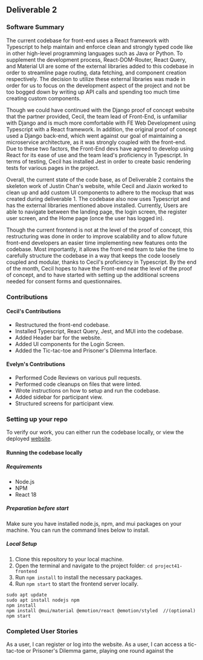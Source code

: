 ## Deliverable 2

### Software Summary

The current codebase for front-end uses a React framework with Typescript to help maintain and enforce clean and strongly typed code like in other high-level programming languages such as Java or Python. To supplement the development process, React-DOM-Router, React Query, and Material UI are some of the external libraries added to this codebase in order to streamline page routing, data fetching, and component creation respectively. The decision to utilize these external libraries was made in order for us to focus on the development aspect of the project and not be too bogged down by writing up API calls and spending too much time creating custom components.

Though we could have continued with the Django proof of concept website that the partner provided, Cecil, the team lead of Front-End, is unfamiliar with Django and is much more comfortable with FE Web Development using Typescript with a React framework. In addition, the original proof of concept used a Django back-end, which went against our goal of maintaining a microservice architecture, as it was strongly coupled with the front-end. Due to these two factors, the Front-End devs have agreed to develop using React for its ease of use and the team lead's proficiency in Typescript. In terms of testing, Cecil has installed Jest in order to create basic rendering tests for various pages in the project.

Overall, the current state of the code base, as of Deliverable 2 contains the skeleton work of Justin Chan's website, while Cecil and Jiaxin worked to clean up and add custom UI components to adhere to the mockup that was created during deliverable 1. The codebase also now uses Typescript and has the external libraries mentioned above installed. Currently, Users are able to navigate between the landing page, the login screen, the register user screen, and the Home page (once the user has logged in).

Though the current frontend is not at the level of the proof of concept, this restructuring was done in order to improve scalability and to allow future front-end developers an easier time implementing new features onto the codebase. Most importantly, it allows the front-end team to take the time to carefully structure the codebase in a way that keeps the code loosely coupled and modular, thanks to Cecil's proficiency in Typescript. By the end of the month, Cecil hopes to have the Front-end near the level of the proof of concept, and to have started with setting up the additional screens needed for consent forms and questionnaires.

### Contributions

#### Cecil's Contributions

- Restructured the front-end codebase.
- Installed Typescript, React Query, Jest, and MUI into the codebase.
- Added Header bar for the website.
- Added UI components for the Login Screen.
- Added the Tic-tac-toe and Prisoner's Dilemma Interface.

#### Evelyn's Contributions

- Performed Code Reviews on various pull requests.
- Performed code cleanups on files that were linted.
- Wrote instructions on how to setup and run the codebase.
- Added sidebar for participant view.
- Structured screens for participant view.

### Setting up your repo

To verify our work, you can either run the codebase locally, or view the deployed [website](https://main.dekaw19mhqaqy.amplifyapp.com/).

#### Running the codebase locally

##### Requirements

- Node.js
- NPM
- React 18

##### Preparation before start

Make sure you have installed node.js, npm, and mui packages on your machine.
You can run the command lines below to install.

##### Local Setup

1. Clone this repository to your local machine.
2. Open the terminal and navigate to the project folder: `cd project41-frontend`
3. Run `npm install` to install the necessary packages.
4. Run `npm start` to start the frontend server locally.

```
sudo apt update
sudo apt install nodejs npm
npm install
npm install @mui/material @emotion/react @emotion/styled  //(optional)
npm start
```

### Completed User Stories

As a user, I can register or log into the website.
As a user, I can access a tic-tac-toe or Prisoner's Dilemma game, playing one round against the

